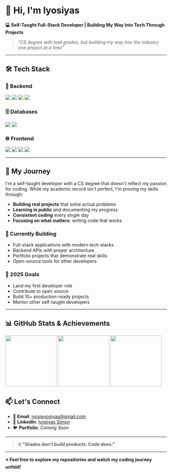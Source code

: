 # 👋 Hi, I'm Iyosiyas

**💻 Self-Taught Full-Stack Developer | Building My Way Into Tech Through Projects**  

> *"CS degree with bad grades, but building my way into the industry one project at a time"*

---

## 🛠️ Tech Stack

### 🔧 Backend
<img src="https://img.shields.io/badge/Python-3776AB?style=for-the-badge&logo=python&logoColor=white" />
<img src="https://img.shields.io/badge/FastAPI-009688?style=for-the-badge&logo=fastapi&logoColor=white" />
<img src="https://img.shields.io/badge/Node.js-339933?style=for-the-badge&logo=nodedotjs&logoColor=white" />
<img src="https://img.shields.io/badge/Express.js-000000?style=for-the-badge&logo=express&logoColor=white" />

### 🗄️ Databases
<img src="https://img.shields.io/badge/PostgreSQL-4169E1?style=for-the-badge&logo=postgresql&logoColor=white" />
<img src="https://img.shields.io/badge/MongoDB-47A248?style=for-the-badge&logo=mongodb&logoColor=white" />

### 🌐 Frontend
<img src="https://img.shields.io/badge/React-61DAFB?style=for-the-badge&logo=react&logoColor=white" />
<img src="https://img.shields.io/badge/JavaScript-F7DF1E?style=for-the-badge&logo=javascript&logoColor=black" />
<img src="https://img.shields.io/badge/Tailwind_CSS-06B6D4?style=for-the-badge&logo=tailwindcss&logoColor=white" />
<img src="https://img.shields.io/badge/Bootstrap-7952B3?style=for-the-badge&logo=bootstrap&logoColor=white" />

---

## 🚀 My Journey

I'm a self-taught developer with a CS degree that doesn't reflect my passion for coding. While my academic record isn't perfect, I'm proving my skills through:

- **Building real projects** that solve actual problems  
- **Learning in public** and documenting my progress  
- **Consistent coding** every single day  
- **Focusing on what matters**: writing code that works  

### 🌱 Currently Building
- Full-stack applications with modern tech stacks  
- Backend APIs with proper architecture  
- Portfolio projects that demonstrate real skills  
- Open-source tools for other developers  

### 🎯 2025 Goals
- Land my first developer role  
- Contribute to open source  
- Build 10+ production-ready projects  
- Mentor other self-taught developers  

---

## 📊 GitHub Stats & Achievements

<img src="https://github-readme-stats.vercel.app/api?username=iyosiprograming&show_icons=true&theme=radical" height="160"/>
<img src="https://github-readme-stats.vercel.app/api/top-langs/?username=iyosiprograming&layout=compact&theme=radical" height="160"/>
<img src="https://github-profile-trophy.vercel.app/?username=iyosiprograming&theme=radical&no-frame=true&margin-w=10&margin-h=10" height="160"/>


## 📫 Let's Connect

- 📧 **Email**: [iyosieyosiyas@gmail.com](mailto:iyosieyosiyas@gmail.com)  
- 💼 **LinkedIn**: [Iyosiyas Simon](https://linkedin.com/in/iyosiyas-simon)  
- 🐦 **Portfolio**: *Coming Soon*  

---

> **💡 "Grades don't build products. Code does."**  

---

**⭐️ Feel free to explore my repositories and watch my coding journey unfold!**
